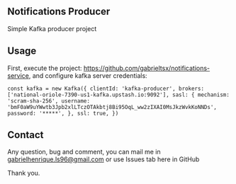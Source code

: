 ## Notifications Producer

Simple Kafka producer project

## Usage

First, execute the project: https://github.com/gabrieltsx/notifications-service, and configure kafka server credentials:

`const kafka = new Kafka({
    clientId: 'kafka-producer',
    brokers: ['national-oriole-7390-us1-kafka.upstash.io:9092'],
    sasl: {
      mechanism: 'scram-sha-256',
      username:
        'bmF0aW9uYWwtb3Jpb2xlLTczOTAkbtj8Bi95OqL_ww2zIXAI0MsJkzWvkKoNNDs',
      password:
        '*****',
    },
    ssl: true,
})
`
## Contact

Any question, bug and comment, you can mail me in gabrielhenrique.ls96@gmail.com or use Issues tab here in GitHub

Thank you.
